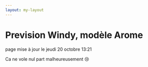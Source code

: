 ```yaml
---
layout: my-layout
---
```



# Prevision Windy, modèle Arome
page mise à jour le jeudi 20 octobre 13:21


Ca ne vole nul part malheureusement 😢


